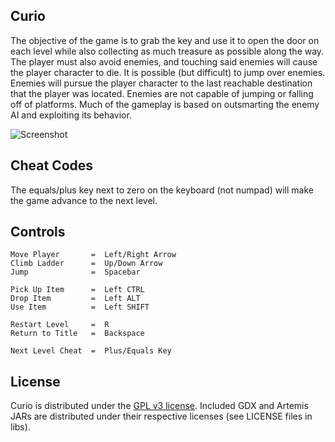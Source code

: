 ## Curio ##
The objective of the game is to grab the key and use it to open the door on each
level while also collecting as much treasure as possible along the way. The
player must also avoid enemies, and touching said enemies will cause the player
character to die. It is possible (but difficult) to jump over enemies. Enemies 
will pursue the player character to the last reachable destination that the
player was located. Enemies are not capable of jumping or falling off of
platforms. Much of the gameplay is based on outsmarting the enemy AI and
exploiting its behavior.

![Screenshot](http://i.imgur.com/2fIPtiq.png)

## Cheat Codes ##
The equals/plus key next to zero on the keyboard (not numpad) will make the game
advance to the next level.

## Controls ##
    Move Player       =  Left/Right Arrow
    Climb Ladder      =  Up/Down Arrow
    Jump              =  Spacebar

    Pick Up Item      =  Left CTRL
    Drop Item         =  Left ALT
    Use Item          =  Left SHIFT

    Restart Level     =  R
    Return to Title   =  Backspace

    Next Level Cheat  =  Plus/Equals Key

## License ##
Curio is distributed under the [GPL v3 license](https://www.gnu.org/copyleft/gpl.html).
Included GDX and Artemis JARs are distributed under their respective licenses (see LICENSE files in libs).